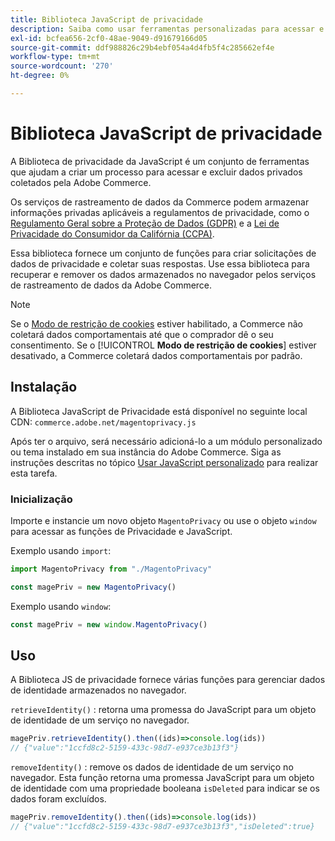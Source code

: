 ```yaml
---
title: Biblioteca JavaScript de privacidade
description: Saiba como usar ferramentas personalizadas para acessar e excluir informações pessoais do cliente coletadas pelo Adobe Commerce.
exl-id: bcfea656-2cf0-48ae-9049-d91679166d05
source-git-commit: ddf988826c29b4ebf054a4d4fb5f4c285662ef4e
workflow-type: tm+mt
source-wordcount: '270'
ht-degree: 0%

---
```


<!-- TODO: Remove this topic and redirect to the adobe-privacy-javascript-library.md when the Adobe privacy library has been integrated with Commerce. -->

# Biblioteca JavaScript de privacidade

A Biblioteca de privacidade da JavaScript é um conjunto de ferramentas que ajudam a criar um processo para acessar e excluir dados privados coletados pela Adobe Commerce.

Os serviços de rastreamento de dados da Commerce podem armazenar informações privadas aplicáveis a regulamentos de privacidade, como o [Regulamento Geral sobre a Proteção de Dados (GDPR)](gdpr.md) e a [Lei de Privacidade do Consumidor da Califórnia (CCPA)](ccpa.md).

Essa biblioteca fornece um conjunto de funções para criar solicitações de dados de privacidade e coletar suas respostas. Use essa biblioteca para recuperar e remover os dados armazenados no navegador pelos serviços de rastreamento de dados da Adobe Commerce.

>[!NOTE]
>
>Se o [Modo de restrição de cookies](https://experienceleague.adobe.com/docs/commerce-admin/start/compliance/privacy/compliance-cookie-law.html?lang=pt-BR) estiver habilitado, a Commerce não coletará dados comportamentais até que o comprador dê o seu consentimento. Se o [!UICONTROL **Modo de restrição de cookies**] estiver desativado, a Commerce coletará dados comportamentais por padrão.

## Instalação

A Biblioteca JavaScript de Privacidade está disponível no seguinte local CDN: `commerce.adobe.net/magentoprivacy.js`

Após ter o arquivo, será necessário adicioná-lo a um módulo personalizado ou tema instalado em sua instância do Adobe Commerce. Siga as instruções descritas no tópico [Usar JavaScript personalizado](https://developer.adobe.com/commerce/frontend-core/javascript/custom/) para realizar esta tarefa.

### Inicialização

Importe e instancie um novo objeto `MagentoPrivacy` ou use o objeto `window` para acessar as funções de Privacidade e JavaScript.

Exemplo usando `import`:

```js
import MagentoPrivacy from "./MagentoPrivacy"

const magePriv = new MagentoPrivacy()
```

Exemplo usando `window`:

```js
const magePriv = new window.MagentoPrivacy()
```

## Uso

A Biblioteca JS de privacidade fornece várias funções para gerenciar dados de identidade armazenados no navegador.

`retrieveIdentity()`
: retorna uma promessa do JavaScript para um objeto de identidade de um serviço no navegador.

```js
magePriv.retrieveIdentity().then((ids)=>console.log(ids))
// {"value":"1ccfd8c2-5159-433c-98d7-e937ce3b13f3"}
```

`removeIdentity()`
: remove os dados de identidade de um serviço no navegador.
Esta função retorna uma promessa JavaScript para um objeto de identidade com uma propriedade booleana `isDeleted` para indicar se os dados foram excluídos.

```js
magePriv.removeIdentity().then((ids)=>console.log(ids))
// {"value":"1ccfd8c2-5159-433c-98d7-e937ce3b13f3","isDeleted":true}
```
